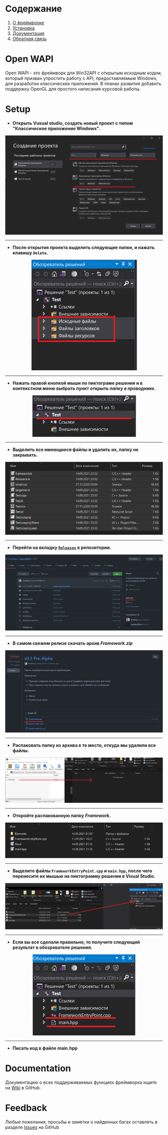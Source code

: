 # Содержание

 1. [О фреймворке](#open-wapi)
 2. [Установка](#setup)
 3. [Документация](#documentation)
 4. [Обратная связь](#feedback)

# Open WAPI
Open WAPI - это фреймворк для Win32API с открытым исходным кодом, который призван упростить работу с API, предоставляемым Windows, для разработки классических приложений. В планах развития добавить поддержку OpenGL для простого написания курсовой работы.

# Setup
- __Открыть Vusual studio, создать новый проект с типом "Классическое приложение Windows".__
<div align=center>
 <img src="SetupTutorial/1.png?raw=true"</img>
</div>
<hr>

- __После открытия проекта выделить следующие папки, и нажать клавишу `Delete`.__
<div align=center>
 <img src="SetupTutorial/2.png?raw=true"</img>
</div>
<hr>

- __Нажать правой кнопкой мыши по пиктограме решения и в контекстном меню выбрать пункт _открыть папку в проводнике_.__
<div align=center>
 <img src="SetupTutorial/3.png?raw=true"</img>
</div>
<hr>

- __Выделить все имеющиеся файлы и удалить их, папку не закрывать.__
<div align=center>
 <img src="SetupTutorial/4.png?raw=true"</img>
</div>
<hr>

- __Перейти на вкладку [`Releases`](https://github.com/TonSharp/OpenWAPI/wiki/releases) в репозитории.__
<div align=center>
 <img src="SetupTutorial/5.png?raw=true"</img>
</div>
<hr>

- __В самом свежем релизе скачать архив _Framework.zip___
<div align=center>
 <img src="SetupTutorial/6.png?raw=true"</img>
</div>
<hr>

- __Распаковать папку из архива в то место, откуда мы удалили все файлы.__
<div align=center>
 <img src="SetupTutorial/7.png?raw=true"</img>
</div>
<hr>

- __Откройте распакованную папку _Framework_.__
<div align=center>
 <img src="SetupTutorial/8.png?raw=true"</img>
</div>
<hr>

- __Выделите файлы `FrameworkEntryPoint.cpp` и `main.hpp`, после чего перенесите их мышью на пиктограмму решения в Visual Studio.__
<div align=center>
 <img src="SetupTutorial/9.png?raw=true"</img>
</div>
<hr>

- __Если вы все сделали правильно, то получите следующий результат в обозревателе решения.__
<div align=center>
 <img src="SetupTutorial/10.png?raw=true"</img>
</div>
<hr>

- __Писать код в файле main.hpp__

# Documentation
Документацию о всех поддерживаемых функциях фреймворка ищите на [Wiki](https://github.com/TonSharp/OpenWAPI/wiki/Base-Documentation) в GitHub.

# Feedback
Любые пожелания, просьбы и заметки о найденных багах оставлять в разделе [Issues](https://github.com/TonSharp/OpenWAPI/issues) на GitHub
